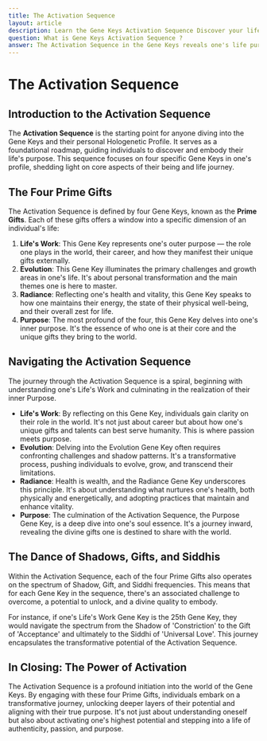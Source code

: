 ```yaml
---
title: The Activation Sequence
layout: article
description: Learn the Gene Keys Activation Sequence Discover your life's purpose, navigate core challenges, and unlock your potential. Begin a transformative journey towards authenticity and passion.
question: What is Gene Keys Activation Sequence ?
answer: The Activation Sequence in the Gene Keys reveals one's life purpose by highlighting core strengths and challenges. It's the initial step in the Hologenetic Profile, guiding individuals to align with their true calling.
---
```

# The Activation Sequence

## **Introduction to the Activation Sequence**

The **Activation Sequence** is the starting point for anyone diving into the Gene Keys and their personal Hologenetic Profile. It serves as a foundational roadmap, guiding individuals to discover and embody their life's purpose. This sequence focuses on four specific Gene Keys in one's profile, shedding light on core aspects of their being and life journey.

## **The Four Prime Gifts**

The Activation Sequence is defined by four Gene Keys, known as the **Prime Gifts**. Each of these gifts offers a window into a specific dimension of an individual's life:

1. **Life's Work**: This Gene Key represents one's outer purpose — the role one plays in the world, their career, and how they manifest their unique gifts externally.
2. **Evolution**: This Gene Key illuminates the primary challenges and growth areas in one's life. It's about personal transformation and the main themes one is here to master.
3. **Radiance**: Reflecting one's health and vitality, this Gene Key speaks to how one maintains their energy, the state of their physical well-being, and their overall zest for life.
4. **Purpose**: The most profound of the four, this Gene Key delves into one's inner purpose. It's the essence of who one is at their core and the unique gifts they bring to the world.


## **Navigating the Activation Sequence**

The journey through the Activation Sequence is a spiral, beginning with understanding one's Life's Work and culminating in the realization of their inner Purpose.

* **Life's Work**: By reflecting on this Gene Key, individuals gain clarity on their role in the world. It's not just about career but about how one's unique gifts and talents can best serve humanity. This is where passion meets purpose.
* **Evolution**: Delving into the Evolution Gene Key often requires confronting challenges and shadow patterns. It's a transformative process, pushing individuals to evolve, grow, and transcend their limitations.
* **Radiance**: Health is wealth, and the Radiance Gene Key underscores this principle. It's about understanding what nurtures one's health, both physically and energetically, and adopting practices that maintain and enhance vitality.
* **Purpose**: The culmination of the Activation Sequence, the Purpose Gene Key, is a deep dive into one's soul essence. It's a journey inward, revealing the divine gifts one is destined to share with the world.


## **The Dance of Shadows, Gifts, and Siddhis**

Within the Activation Sequence, each of the four Prime Gifts also operates on the spectrum of Shadow, Gift, and Siddhi frequencies. This means that for each Gene Key in the sequence, there's an associated challenge to overcome, a potential to unlock, and a divine quality to embody.

For instance, if one's Life's Work Gene Key is the 25th Gene Key, they would navigate the spectrum from the Shadow of 'Constriction' to the Gift of 'Acceptance' and ultimately to the Siddhi of 'Universal Love'. This journey encapsulates the transformative potential of the Activation Sequence.


## **In Closing: The Power of Activation**

The Activation Sequence is a profound initiation into the world of the Gene Keys. By engaging with these four Prime Gifts, individuals embark on a transformative journey, unlocking deeper layers of their potential and aligning with their true purpose. It's not just about understanding oneself but also about activating one's highest potential and stepping into a life of authenticity, passion, and purpose.